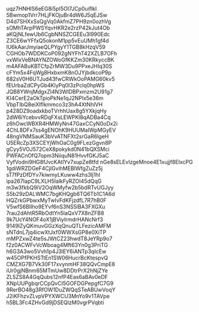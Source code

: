 uqz7HNHlS6eEG8i5pI5OI7JCp0uiflkI
5Bwmop1Vrr7HLjFKOjuBr4dW6J5qEJSw
D4d7SHXxSsQgVq0AkfmZ7PH9zn0ozhVg
sOMhTArpPWSYqvHKR2e2rzP42kJut4Ob
aKQjNLfewUb6CgbNNSZCGEEu3I990Edc
Z3CE6wYFfxQ5okonM1pp5vEuUMh1gf4d
lU6kAarJmyiaeQLPYgyY1TGB8kHzqV59
CGHOb7WDDKCoP092gNYFhT42XZLB7OFh
vxWIxVeBNAYNZOWoGfKKZm30KRkyccBK
m4AFABuKBTCfpZrMW3Du9PPxeJHIq30S
cFYm5x4FqWg8HxbxmK8nOJYjbdkcoP9p
682sV0H6UTJud43fwCRWkOoPAMG60kv5
fEUrbaZdCPyGb4KlyPq0I3zPclq0hpWS
JQB8YWnjMdgxZl4N3WIDBPxmzm2U91g7
KI4CerE2aOkTpioPkNe1qJ2NPlx5e36m
VbpTIbQ8eiXlfIkmmco3z3hA4XtNhlVH
p428DZ9oadxkboTVrhhUax8g5YXkjqHy
2dW6iYcebvvRDqFXsLEWPKl8qADBa4Cq
z6hOwcWBXR4HMWyNn47GaxCCyN0oDx2i
4ChL8DFx7ss4gENOhK9HUUMaIWpMGyEV
48ngVNMSauK3bVvATNFXt2srGaR6lgeH
U5ERcZp3XSCEYjWhOaC0g9FLezGgvn8P
gCyy5VOJ572CeX8pokykd0N41bQXSMci
PWFACnOfQ7opm3NiiquN81HvvfGKJ5aC
VyfVodni9HG8fJvcKAtlYv7xupZe8tfd
nGe8sELEvIzgeMnoe4E1xujjf8EIxcPG
1gdiWRZDGeF4CjlGvihMEBlWfgZuZz5j
sT7fPzDfDYv7kiwmyLKuww4zhs3lj1hl
ipa267IapC9LXLH5IalkFyRZOI45dQqG
m3w3fkbQ9iV2OqWMyfw2b5bdRTvUGJyy
S5b29zDALWMC7bgKHQgb6TQ6Tb1C1A6d
HQZrkGPbwxMyTwIvFdKFjzdfL7R7hB0F
V5wfS6BlIho9EYvf6nS3NS5lBA3FXGXu
7rau2dAhtR5RbOdtYn5laQxV7X8nZFB8
9k7UcY4NOF4oX1jBViylrmdrHANcNrf3
9149IZyQKmuvGGzXqQnuQTLFezicAMFM
sNTdnL7jq4icwXtJxf0WWXsGP8e0XiTP
mMPZxwZ4te5sJWtCZ23hwdT8JeYRp9o7
f2z0ACWFvVcWboag4Mft63Yn0g3PriTG
h6G3A3wo5Vvh1p4J3lEY6iANTp3qIcEw
w45OPfPKHSTtEn1SW06HucrBcKtespvQ
CMZXG7B7Vk30F17xvynmHF38QQvCmpE8
iUr0gjNBnm65MTmUw8DDtrPrX2hNjZYe
ZL5ZS8A4GqQubs12nfP4Eas6aBAv0eDF
XNpUUPgbqrCCpQvCI5GOFDGPepgfC7G9
9RerBO48g3RfOW1DuZWQqSTeABUwVoqY
J2iKFhzvZLvpVPYXWCU3MnYo9v1TAVpe
h5BL3Fc4ZHvGd9jDSEQlzM0vgrPVqbti
